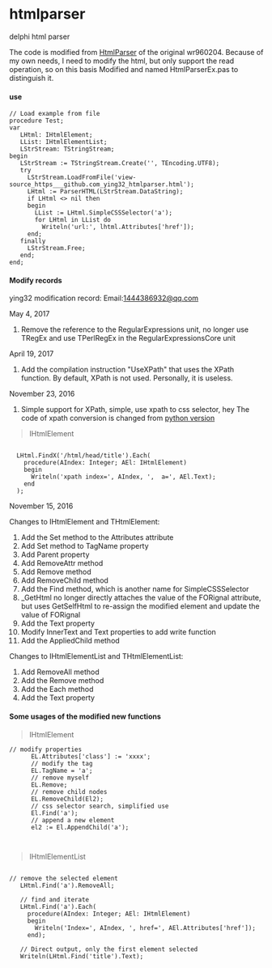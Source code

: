 ﻿# htmlparser
delphi html parser

The code is modified from [HtmlParser](http://www.raysoftware.cn/?p=370) of the original wr960204.
Because of my own needs, I need to modify the html, but only support the read operation, so on this basis Modified and named HtmlParserEx.pas to distinguish it.


#### use

```delphi
// Load example from file
procedure Test;
var
   LHtml: IHtmlElement;
   LList: IHtmlElementList;
   LStrStream: TStringStream;
begin
   LStrStream := TStringStream.Create('', TEncoding.UTF8);
   try
     LStrStream.LoadFromFile('view-source_https___github.com_ying32_htmlparser.html');
     LHtml := ParserHTML(LStrStream.DataString);
     if LHtml <> nil then
     begin
       LList := LHtml.SimpleCSSSelector('a');
       for LHtml in LList do
         Writeln('url:', lhtml.Attributes['href']);
     end;
   finally
     LStrStream.Free;
   end;
end;
````

#### Modify records
ying32 modification record:
Email:1444386932@qq.com

May 4, 2017

 1. Remove the reference to the RegularExpressions unit, no longer use TRegEx and use TPerlRegEx in the RegularExpressionsCore unit

April 19, 2017

1. Add the compilation instruction "UseXPath" that uses the XPath function. By default, XPath is not used. Personally, it is useless.
 
November 23, 2016

1. Simple support for XPath, simple, use xpath to css selector, hey
     The code of xpath conversion is changed from [python version](https://github.com/santiycr/cssify/blob/master/cssify.py)

> IHtmlElement

```delphi  

  LHtml.FindX('/html/head/title').Each(
    procedure(AIndex: Integer; AEl: IHtmlElement) 
    begin
      Writeln('xpath index=', AIndex, ',  a=', AEl.Text);  
    end
  );

```  
   
November 15, 2016


>
Changes to IHtmlElement and THtmlElement:
   1. Add the Set method to the Attributes attribute
   2. Add Set method to TagName property
   3. Add Parent property
   4. Add RemoveAttr method
   5. Add Remove method
   6. Add RemoveChild method
   7. Add the Find method, which is another name for SimpleCSSSelector
   8. _GetHtml no longer directly attaches the value of the FORignal attribute, but uses GetSelfHtml to re-assign the modified element and update the value of FORignal
   9. Add the Text property
   10. Modify InnerText and Text properties to add write function
   11. Add the AppliedChild method
>
Changes to IHtmlElementList and THtmlElementList:
   1. Add RemoveAll method
   2. Add the Remove method
   3. Add the Each method
   4. Add the Text property

#### Some usages of the modified new functions

> IHtmlElement  

```delphi  
// modify properties
      EL.Attributes['class'] := 'xxxx';
      // modify the tag
      EL.TagName = 'a';
      // remove myself
      EL.Remove;
      // remove child nodes
      EL.RemoveChild(El2);
      // css selector search, simplified use
      El.Find('a');
      // append a new element
      el2 := El.AppendChild('a');
     
     
```  

> IHtmlElementList  

```delphi  

// remove the selected element
   LHtml.Find('a').RemoveAll;

   // find and iterate
   LHtml.Find('a').Each(
     procedure(AIndex: Integer; AEl: IHtmlElement)
     begin
       Writeln('Index=', AIndex, ', href=', AEl.Attributes['href']);
     end);

   // Direct output, only the first element selected
   Writeln(LHtml.Find('title').Text);
```  

